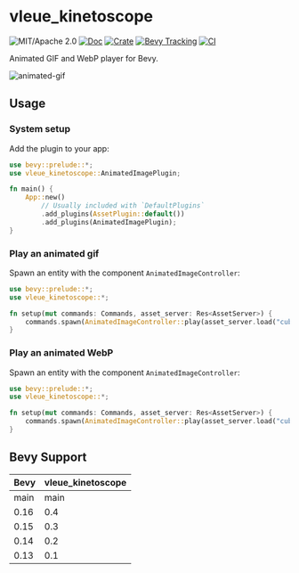 # vleue_kinetoscope

![MIT/Apache 2.0](https://img.shields.io/badge/license-MIT%2FApache-blue.svg)
[![Doc](https://docs.rs/vleue_kinetoscope/badge.svg)](https://docs.rs/vleue_kinetoscope)
[![Crate](https://img.shields.io/crates/v/vleue_kinetoscope.svg)](https://crates.io/crates/vleue_kinetoscope)
[![Bevy Tracking](https://img.shields.io/badge/Bevy%20tracking-main-lightblue)](https://github.com/bevyengine/bevy/blob/main/docs/plugins_guidelines.md#main-branch-tracking)
[![CI](https://github.com/vleue/vleue_kinetoscope/actions/workflows/ci.yml/badge.svg)](https://github.com/vleue/vleue_kinetoscope/actions/workflows/ci.yml)

Animated GIF and WebP player for Bevy.

![animated-gif](https://raw.githubusercontent.com/vleue/vleue_kinetoscope/main/animated-gif.webp)


## Usage

### System setup

Add the plugin to your app:

```rust
use bevy::prelude::*;
use vleue_kinetoscope::AnimatedImagePlugin;

fn main() {
    App::new()
        // Usually included with `DefaultPlugins`
        .add_plugins(AssetPlugin::default())
        .add_plugins(AnimatedImagePlugin);
}
```

### Play an animated gif

Spawn an entity with the component `AnimatedImageController`:

```rust
use bevy::prelude::*;
use vleue_kinetoscope::*;

fn setup(mut commands: Commands, asset_server: Res<AssetServer>) {
    commands.spawn(AnimatedImageController::play(asset_server.load("cube.gif")));
}
```


### Play an animated WebP

Spawn an entity with the component `AnimatedImageController`:

```rust
use bevy::prelude::*;
use vleue_kinetoscope::*;

fn setup(mut commands: Commands, asset_server: Res<AssetServer>) {
    commands.spawn(AnimatedImageController::play(asset_server.load("cube.webp")));
}
```

## Bevy Support

|Bevy|vleue_kinetoscope|
|---|---|
|main|main|
|0.16|0.4|
|0.15|0.3|
|0.14|0.2|
|0.13|0.1|